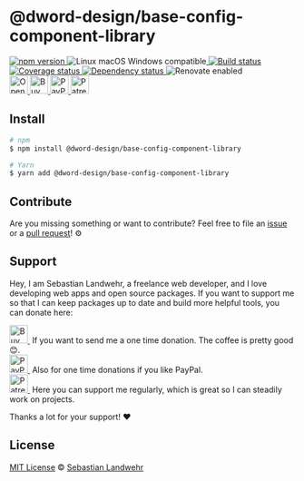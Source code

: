 <!-- TITLE/ -->
# @dword-design/base-config-component-library
<!-- /TITLE -->

<!-- BADGES/ -->
  <p>
    <a href="https://npmjs.org/package/@dword-design/base-config-component-library">
      <img
        src="https://img.shields.io/npm/v/@dword-design/base-config-component-library.svg"
        alt="npm version"
      >
    </a><img src="https://img.shields.io/badge/os-linux%20%7C%C2%A0macos%20%7C%C2%A0windows-blue" alt="Linux macOS Windows compatible"><a href="https://github.com/dword-design/base-config-component-library/actions">
      <img
        src="https://github.com/dword-design/base-config-component-library/workflows/build/badge.svg"
        alt="Build status"
      >
    </a><a href="https://codecov.io/gh/dword-design/base-config-component-library">
      <img
        src="https://codecov.io/gh/dword-design/base-config-component-library/branch/master/graph/badge.svg"
        alt="Coverage status"
      >
    </a><a href="https://david-dm.org/dword-design/base-config-component-library">
      <img src="https://img.shields.io/david/dword-design/base-config-component-library" alt="Dependency status">
    </a><img src="https://img.shields.io/badge/renovate-enabled-brightgreen" alt="Renovate enabled"><br/><a href="https://gitpod.io/#https://github.com/dword-design/base-config-component-library">
      <img
        src="https://gitpod.io/button/open-in-gitpod.svg"
        alt="Open in Gitpod"
        height="32"
      >
    </a><a href="https://www.buymeacoffee.com/dword">
      <img
        src="https://www.buymeacoffee.com/assets/img/guidelines/download-assets-sm-2.svg"
        alt="Buy Me a Coffee"
        height="32"
      >
    </a><a href="https://paypal.me/SebastianLandwehr">
      <img
        src="https://sebastianlandwehr.com/images/paypal.svg"
        alt="PayPal"
        height="32"
      >
    </a><a href="https://www.patreon.com/dworddesign">
      <img
        src="https://sebastianlandwehr.com/images/patreon.svg"
        alt="Patreon"
        height="32"
      >
    </a>
</p>
<!-- /BADGES -->

<!-- DESCRIPTION/ -->

<!-- /DESCRIPTION -->

<!-- INSTALL/ -->
## Install

```bash
# npm
$ npm install @dword-design/base-config-component-library

# Yarn
$ yarn add @dword-design/base-config-component-library
```
<!-- /INSTALL -->

<!-- LICENSE/ -->
## Contribute

Are you missing something or want to contribute? Feel free to file an [issue](https://github.com/dword-design/base-config-component-library/issues) or a [pull request](https://github.com/dword-design/base-config-component-library/pulls)! ⚙️

## Support

Hey, I am Sebastian Landwehr, a freelance web developer, and I love developing web apps and open source packages. If you want to support me so that I can keep packages up to date and build more helpful tools, you can donate here:

<p>
  <a href="https://www.buymeacoffee.com/dword">
    <img
      src="https://www.buymeacoffee.com/assets/img/guidelines/download-assets-sm-2.svg"
      alt="Buy Me a Coffee"
      height="32"
    >
  </a>&nbsp;If you want to send me a one time donation. The coffee is pretty good 😊.<br/>
  <a href="https://paypal.me/SebastianLandwehr">
    <img
      src="https://sebastianlandwehr.com/images/paypal.svg"
      alt="PayPal"
      height="32"
    >
  </a>&nbsp;Also for one time donations if you like PayPal.<br/>
  <a href="https://www.patreon.com/dworddesign">
    <img
      src="https://sebastianlandwehr.com/images/patreon.svg"
      alt="Patreon"
      height="32"
    >
  </a>&nbsp;Here you can support me regularly, which is great so I can steadily work on projects.
</p>

Thanks a lot for your support! ❤️

## License

[MIT License](https://opensource.org/licenses/MIT) © [Sebastian Landwehr](https://sebastianlandwehr.com)
<!-- /LICENSE -->
